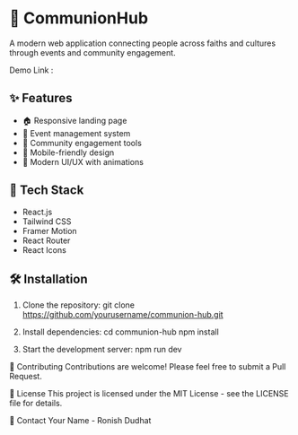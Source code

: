 # 🌟 CommunionHub

A modern web application connecting people across faiths and cultures through events and community engagement.

Demo Link :

## ✨ Features

- 🏠 Responsive landing page
- 📅 Event management system
- 🤝 Community engagement tools
- 📱 Mobile-friendly design
- 🎨 Modern UI/UX with animations

## 🚀 Tech Stack

- React.js
- Tailwind CSS
- Framer Motion
- React Router
- React Icons

## 🛠️ Installation

1. Clone the repository:
 git clone https://github.com/yourusername/communion-hub.git

2. Install dependencies:
   cd communion-hub
   npm install
   
4. Start the development server:
     npm run dev
   

🤝 Contributing
Contributions are welcome! Please feel free to submit a Pull Request.

📝 License
This project is licensed under the MIT License - see the LICENSE file for details.

👥 Contact
Your Name - Ronish Dudhat
